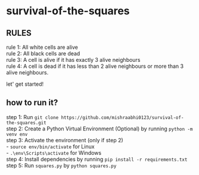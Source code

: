 # survival-of-the-squares          

## RULES        
rule 1: All white cells are alive                   
rule 2: All black cells are dead                                 
rule 3: A cell is alive if it has exactly 3 alive neighbours                                          
rule 4: A cell is dead if it has less than 2 alive neighbours or more than 3 alive neighbours.                                  

let' get started!

## how to run it?
step 1: Run `git clone https://github.com/mishraabhi0123/survival-of-the-squares.git`        
step 2: Create a Python Virtual Environment (Optional) by running `python -m venv env`     
step 3: Activate the environment (only if step 2)       
          - `source env/bin/activate` for Linux    
          - `.\env\Scripts\activate` for Windows    
step 4: Install dependencies by running `pip install -r requirements.txt`    
step 5: Run `squares.py` by `python squares.py`   